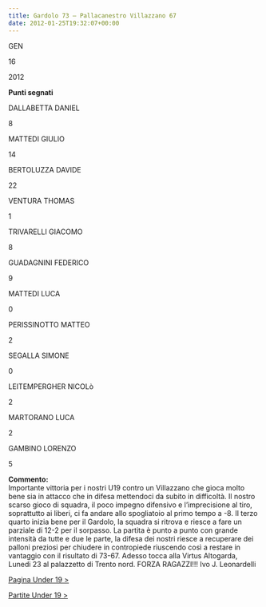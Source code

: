 ```yaml
---
title: Gardolo 73 – Pallacanestro Villazzano 67
date: 2012-01-25T19:32:07+00:00
---
```

GEN

16

2012

**Punti segnati**

DALLABETTA DANIEL

8

MATTEDI GIULIO

14

BERTOLUZZA DAVIDE

22

VENTURA THOMAS

1

TRIVARELLI GIACOMO

8

GUADAGNINI FEDERICO

9

MATTEDI LUCA

0

PERISSINOTTO MATTEO

2

SEGALLA SIMONE

0

LEITEMPERGHER NICOLò

2

MARTORANO LUCA

2

GAMBINO LORENZO

5

**Commento:**  
Importante vittoria per i nostri U19 contro un Villazzano che gioca molto bene sia in attacco che in difesa mettendoci da subito in difficoltà. Il nostro scarso gioco di squadra, il poco impegno difensivo e l’imprecisione al tiro, soprattutto ai liberi, ci fa andare allo spogliatoio al primo tempo a -8. Il terzo quarto inizia bene per il Gardolo, la squadra si ritrova e riesce a fare un parziale di 12-2 per il sorpasso. La partita è punto a punto con grande intensità da tutte e due le parte, la difesa dei nostri riesce a recuperare dei palloni preziosi per chiudere in contropiede riuscendo così a restare in vantaggio con il risultato di 73-67. Adesso tocca alla Virtus Altogarda, Lunedi 23 al palazzetto di Trento nord. FORZA RAGAZZI!!! Ivo J. Leonardelli

[Pagina Under 19 >](http://www.basketgardolo.it/under-19)

[Partite Under 19 >](http://www.basketgardolo.it/?tag=under-19&cat=11)